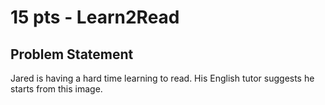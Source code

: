 # 15 pts - Learn2Read
## Problem Statement
Jared is having a hard time learning to read. His English tutor suggests he starts from this image.
